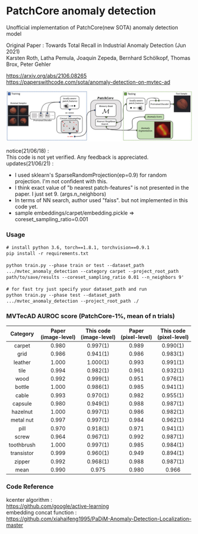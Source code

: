 # PatchCore anomaly detection
Unofficial implementation of PatchCore(new SOTA) anomaly detection model


Original Paper : 
Towards Total Recall in Industrial Anomaly Detection (Jun 2021)  
Karsten Roth, Latha Pemula, Joaquin Zepeda, Bernhard Schölkopf, Thomas Brox, Peter Gehler  


https://arxiv.org/abs/2106.08265  
https://paperswithcode.com/sota/anomaly-detection-on-mvtec-ad

![plot](./capture/capture.jpg)


notice(21/06/18) :  
This code is not yet verified. Any feedback is appreciated.  
updates(21/06/21) :  
- I used sklearn's SparseRandomProjection(ep=0.9) for random projection. I'm not confident with this.
- I think exact value of "b nearest patch-features" is not presented in the paper. I just set 9. (args.n_neighbors)  
- In terms of NN search, author used "faiss". but not implemented in this code yet. 
- sample embeddings/carpet/embedding.pickle => coreset_sampling_ratio=0.001  

### Usage 
~~~
# install python 3.6, torch==1.8.1, torchvision==0.9.1
pip install -r requirements.txt

python train.py --phase train or test --dataset_path .../mvtec_anomaly_detection --category carpet --project_root_path path/to/save/results --coreset_sampling_ratio 0.01 --n_neighbors 9'

# for fast try just specify your dataset_path and run
python train.py --phase test --dataset_path .../mvtec_anomaly_detection --project_root_path ./
~~~

### MVTecAD AUROC score (PatchCore-1%, mean of n trials)
| Category | Paper<br>(image-level) | This code<br>(image-level) | Paper<br>(pixel-level) | This code<br>(pixel-level) |
| :-----: | :-: | :-: | :-: | :-: |
| carpet | 0.980 | 0.997(1) | 0.989 | 0.990(1) |
| grid | 0.986 | 0.941(1) | 0.986 | 0.983(1) |
| leather | 1.000 | 1.000(1) | 0.993 | 0.991(1) |
| tile | 0.994 | 0.982(1) | 0.961 | 0.932(1) |
| wood | 0.992 | 0.999(1) | 0.951 | 0.976(1) |
| bottle | 1.000 | 0.986(1) | 0.985 | 0.941(1) |
| cable | 0.993 | 0.970(1) | 0.982 | 0.955(1) |
| capsule | 0.980 | 0.949(1) | 0.988 | 0.987(1) |
| hazelnut | 1.000 | 0.997(1) | 0.986 | 0.982(1) |
| metal nut | 0.997 | 0.997(1) | 0.984 | 0.962(1) |
| pill | 0.970 | 0.918(1) | 0.971 | 0.941(1) |
| screw | 0.964 | 0.967(1) | 0.992 | 0.987(1) |
| toothbrush | 1.000 | 0.997(1) | 0.985 | 0.984(1) |
| transistor | 0.999 | 0.960(1) | 0.949 | 0.894(1) |
| zipper | 0.992 | 0.968(1) | 0.988 | 0.987(1) |
| mean | 0.990 | 0.975 | 0.980 | 0.966 |

### Code Reference
kcenter algorithm :  
https://github.com/google/active-learning  
embedding concat function :  
https://github.com/xiahaifeng1995/PaDiM-Anomaly-Detection-Localization-master
